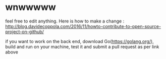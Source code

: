 # wnwwwww

feel free to edit anything. 
Here is how to make a change :
http://blog.davidecoppola.com/2016/11/howto-contribute-to-open-source-project-on-github/

if you want to work on the back end, download Go(https://golang.org/), build and run on your machine, test it and submit a pull request as per link above

